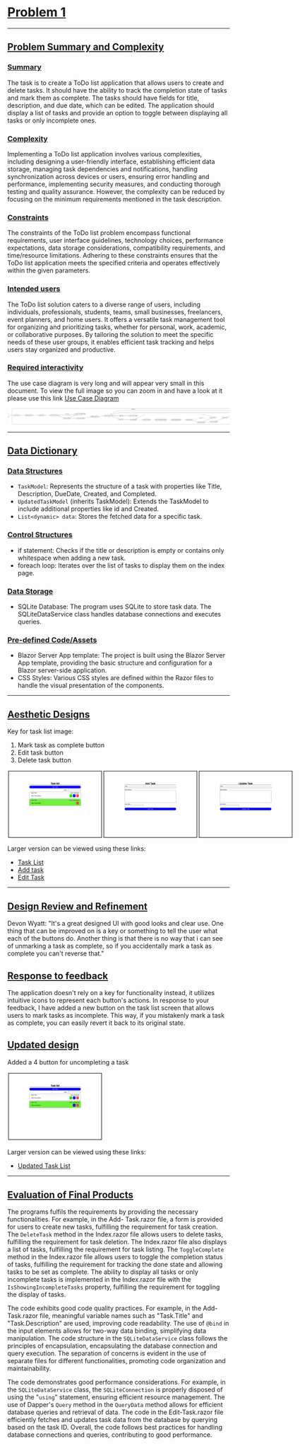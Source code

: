 # Problem 1

------------------------------------------------------------------------------

## Problem Summary and Complexity

### Summary

The task is to create a ToDo list application that allows users to create and delete tasks. It should have the ability to track the completion state of tasks and mark them as complete. The tasks should have fields for title, description, and due date, which can be edited. The application should display a list of tasks and provide an option to toggle between displaying all tasks or only incomplete ones.

### Complexity

Implementing a ToDo list application involves various complexities, including designing a user-friendly interface, establishing efficient data storage, managing task dependencies and notifications, handling synchronization across devices or users, ensuring error handling and performance, implementing security measures, and conducting thorough testing and quality assurance. However, the complexity can be reduced by focusing on the minimum requirements mentioned in the task description.

### Constraints

The constraints of the ToDo list problem encompass functional requirements, user interface guidelines, technology choices, performance expectations, data storage considerations, compatibility requirements, and time/resource limitations. Adhering to these constraints ensures that the ToDo list application meets the specified criteria and operates effectively within the given parameters.

### Intended users

The ToDo list solution caters to a diverse range of users, including individuals, professionals, students, teams, small businesses, freelancers, event planners, and home users. It offers a versatile task management tool for organizing and prioritizing tasks, whether for personal, work, academic, or collaborative purposes. By tailoring the solution to meet the specific needs of these user groups, it enables efficient task tracking and helps users stay organized and productive.

### Required interactivity

The use case diagram is very long and will appear very small in this document. To view the full image so you can zoom in and have a look at it please use this link [Use Case Diagram](https://wtsmplkknqdfbvxfuqgd.supabase.co/storage/v1/object/public/College%20assets/U16A2/useCaseDiagram.png?t=2023-06-04T19%3A15%3A39.505Z)

<img src="./assets/useCaseDiagram.png" alt="Use Case Diagram">

------------------------------------------------------------------------------

## Data Dictionary

### Data Structures

- ```TaskModel```: Represents the structure of a task with properties like Title, Description, DueDate, Created, and Completed.
- ```UpdatedTaskModel``` (inherits TaskModel): Extends the TaskModel to include additional properties like id and Created.
- ```List<dynamic> data```: Stores the fetched data for a specific task.

### Control Structures

- if statement: Checks if the title or description is empty or contains only whitespace when adding a new task.
- foreach loop: Iterates over the list of tasks to display them on the index page.

### Data Storage

- SQLite Database: The program uses SQLite to store task data. The SQLiteDataService class handles database connections and executes queries.

### Pre-defined Code/Assets

- Blazor Server App template: The project is built using the Blazor Server App template, providing the basic structure and configuration for a Blazor server-side application.
- CSS Styles: Various CSS styles are defined within the Razor files to handle the visual presentation of the components.

------------------------------------------------------------------------------

## Aesthetic Designs

Key for task list image:

1. Mark task as complete button
2. Edit task button
3. Delete task button

<div style="display: flex;">
    <img style="width: 15em; border: 1px solid #000000; margin: 2px" src="./assets/Task%20List.png" alt="Task list">
    <img style="width: 15em; border: 1px solid #000000; margin: 2px" src="./assets/Add-Task.png" alt="add-task">
    <img style="width: 15em; border: 1px solid #000000; margin: 2px" src="./assets/Edit-Task.png" alt="edit-task">
</div>

Larger version can be viewed using these links:

- [Task List](https://wtsmplkknqdfbvxfuqgd.supabase.co/storage/v1/object/public/College%20assets/U16A2/Task%20List.png?t=2023-06-05T18%3A56%3A37.444Z)
- [Add task](https://wtsmplkknqdfbvxfuqgd.supabase.co/storage/v1/object/public/College%20assets/U16A2/Add-Task.png?t=2023-06-05T18%3A56%3A59.646Z)
- [Edit Task](https://wtsmplkknqdfbvxfuqgd.supabase.co/storage/v1/object/public/College%20assets/U16A2/Edit-Task.png?t=2023-06-05T18%3A57%3A23.095Z)

-------------------------------------------------------------------------------

## Design Review and Refinement

Devon Wyatt:
"It's a great designed UI with good looks and clear use. One thing that can be improved on is a key or something to tell the user what each of the buttons do. Another thing is that there is no way that i can see of unmarking a task as complete, so if you accidentally mark a task as complete you can't reverse that."

## Response to feedback

The application doesn't rely on a key for functionality instead, it utilizes intuitive icons to represent each button's actions. In response to your feedback, I have added a new button on the task list screen that allows users to mark tasks as incomplete. This way, if you mistakenly mark a task as complete, you can easily revert it back to its original state.

## Updated design

Added a 4 button for uncompleting a task

<img style="width: 15em; border: 1px solid #000000; margin: 2px" src="./assets/Updated-Task-List.png" alt="Updated Task List">

Larger version can be viewed using these links:

- [Updated Task List](https://wtsmplkknqdfbvxfuqgd.supabase.co/storage/v1/object/public/College%20assets/U16A2/Updated-Task-List.png?t=2023-06-05T19%3A14%3A28.564Z)

-------------------------------------------------------------------------------

## Evaluation of Final Products

The programs fulfils the requirements by providing the necessary functionalities. For example, in the Add-
Task.razor file, a form is provided for users to create new tasks, fulfilling the requirement for task creation. The
`DeleteTask` method in the Index.razor file allows users to delete tasks, fulfilling the requirement for task
deletion. The Index.razor file also displays a list of tasks, fulfilling the requirement for task listing. The
`ToggleComplete` method in the Index.razor file allows users to toggle the completion status of tasks, fulfilling
the requirement for tracking the done state and allowing tasks to be set as complete. The ability to display all
tasks or only incomplete tasks is implemented in the Index.razor file with the `IsShowingIncompleteTasks`
property, fulfilling the requirement for toggling the display of tasks.

The code exhibits good code quality practices. For example, in the Add-Task.razor file, meaningful variable
names such as "Task.Title" and "Task.Description" are used, improving code readability. The use of `@bind` in
the input elements allows for two-way data binding, simplifying data manipulation. The code structure in the
`SQLiteDataService` class follows the principles of encapsulation, encapsulating the database connection and
query execution. The separation of concerns is evident in the use of separate files for different functionalities,
promoting code organization and maintainability.

The code demonstrates good performance considerations. For example, in the `SQLiteDataService` class, the
`SQLiteConnection` is properly disposed of using the "`using`" statement, ensuring efficient resource
management. The use of Dapper's `Query` method in the `QueryData` method allows for efficient database
queries and retrieval of data. The code in the Edit-Task.razor file efficiently fetches and updates task data from the database by querying based on the task ID. Overall, the code follows best practices for handling database
connections and queries, contributing to good performance.

<style>
    h1,h2,h3,h4,h5,h6{
        font-weight: bold;
        text-decoration: underline;
    }
</style>
